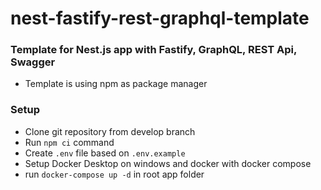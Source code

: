 # nest-fastify-rest-graphql-template

### Template for Nest.js app with Fastify, GraphQL, REST Api, Swagger

- Template is using npm as package manager


### Setup

- Clone git repository from develop branch
- Run `npm ci` command
- Create `.env` file based on `.env.example`
- Setup Docker Desktop on windows and docker with docker compose
- run `docker-compose up -d` in root app folder